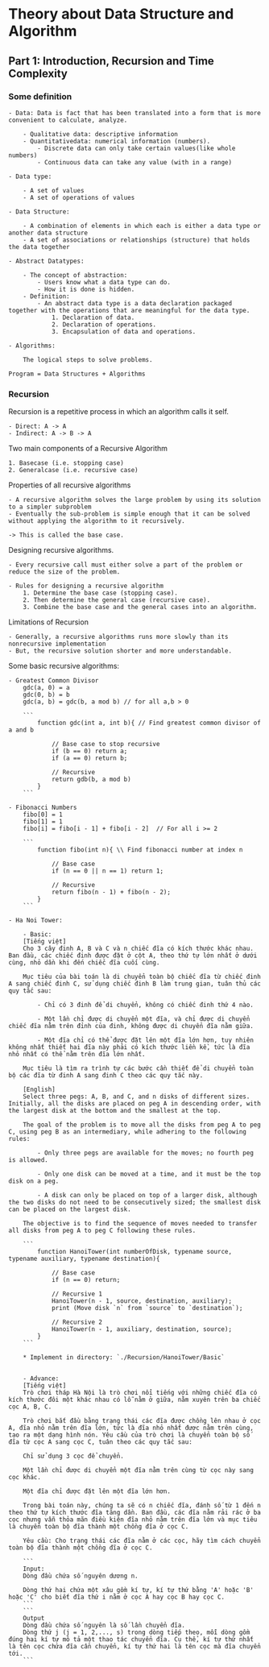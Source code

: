 # Theory about Data Structure and Algorithm

## Part 1: Introduction, Recursion and Time Complexity

### Some definition

    - Data: Data is fact that has been translated into a form that is more convenient to calculate, analyze.

        - Qualitative data: descriptive information
        - Quantitativedata: numerical information (numbers).
            - Discrete data can only take certain values(like whole numbers)
            - Continuous data can take any value (with in a range)

    - Data type: 
        
        - A set of values
        - A set of operations of values

    - Data Structure:

        - A combination of elements in which each is either a data type or another data structure
        - A set of associations or relationships (structure) that holds the data together

    - Abstract Datatypes:

        - The concept of abstraction:
            - Users know what a data type can do.
            - How it is done is hidden.
        - Definition:
            - An abstract data type is a data declaration packaged together with the operations that are meaningful for the data type.
                1. Declaration of data.
                2. Declaration of operations.
                3. Encapsulation of data and operations.

    - Algorithms:

        The logical steps to solve problems.

```
Program = Data Structures + Algorithms
```

### Recursion

Recursion is a repetitive process in which an algorithm calls it self.

    - Direct: A -> A
    - Indirect: A -> B -> A

Two main components of a Recursive Algorithm

    1. Basecase (i.e. stopping case)
    2. Generalcase (i.e. recursive case)

Properties of all recursive algorithms

    - A recursive algorithm solves the large problem by using its solution to a simpler subproblem
    - Eventually the sub-problem is simple enough that it can be solved without applying the algorithm to it recursively. 

    -> This is called the base case.

Designing recursive algorithms.

    - Every recursive call must either solve a part of the problem or reduce the size of the problem.

    - Rules for designing a recursive algorithm
        1. Determine the base case (stopping case).
        2. Then determine the general case (recursive case).
        3. Combine the base case and the general cases into an algorithm.

Limitations of Recursion

    - Generally, a recursive algorithms runs more slowly than its nonrecursive implementation
    - But, the recursive solution shorter and more understandable.

Some basic recursive algorithms:

    - Greatest Common Divisor
        gdc(a, 0) = a
        gdc(0, b) = b
        gdc(a, b) = gdc(b, a mod b) // for all a,b > 0

        ```
            function gdc(int a, int b){ // Find greatest common divisor of a and b

                // Base case to stop recursive
                if (b == 0) return a;
                if (a == 0) return b;

                // Recursive
                return gdb(b, a mod b) 
            }
        ```

    - Fibonacci Numbers
        fibo[0] = 1
        fibo[1] = 1
        fibo[i] = fibo[i - 1] + fibo[i - 2]  // For all i >= 2

        ```
            function fibo(int n){ \\ Find fibonacci number at index n

                // Base case
                if (n == 0 || n == 1) return 1;

                // Recursive
                return fibo(n - 1) + fibo(n - 2);
            }
        ```

    - Ha Noi Tower: 

        - Basic:
        [Tiếng việt]
        Cho 3 cây đinh A, B và C và n chiếc đĩa có kích thước khác nhau. Ban đầu, các chiếc đinh được đặt ở cột A, theo thứ tự lớn nhất ở dưới cùng, nhỏ dần khi đến chiếc đĩa cuối cùng.

        Mục tiêu của bài toán là di chuyển toàn bộ chiếc đĩa từ chiếc đinh A sang chiếc đinh C, sử dụng chiếc đinh B làm trung gian, tuân thủ các quy tắc sau:

            - Chỉ có 3 đinh để di chuyển, không có chiếc đinh thứ 4 nào.

            - Một lần chỉ được di chuyển một đĩa, và chỉ được di chuyển chiếc đĩa nằm trên đỉnh của đinh, không được di chuyển đĩa nằm giữa.
            
            - Một đĩa chỉ có thể được đặt lên một đĩa lớn hơn, tuy nhiên không nhất thiết hai đĩa này phải có kích thước liền kề, tức là đĩa nhỏ nhất có thể nằm trên đĩa lớn nhất.

        Mục tiêu là tìm ra trình tự các bước cần thiết để di chuyển toàn bộ các đĩa từ đinh A sang đinh C theo các quy tắc này.

        [English]
        Select three pegs: A, B, and C, and n disks of different sizes. Initially, all the disks are placed on peg A in descending order, with the largest disk at the bottom and the smallest at the top.

        The goal of the problem is to move all the disks from peg A to peg C, using peg B as an intermediary, while adhering to the following rules:

            - Only three pegs are available for the moves; no fourth peg is allowed.

            - Only one disk can be moved at a time, and it must be the top disk on a peg.

            - A disk can only be placed on top of a larger disk, although the two disks do not need to be consecutively sized; the smallest disk can be placed on the largest disk.

        The objective is to find the sequence of moves needed to transfer all disks from peg A to peg C following these rules.

        ```
            function HanoiTower(int numberOfDisk, typename source, typename auxiliary, typename destination){

                // Base case
                if (n == 0) return;

                // Recursive 1 
                HanoiTower(n - 1, source, destination, auxiliary);
                print (Move disk `n` from `source` to `destination`);

                // Recursive 2
                HanoiTower(n - 1, auxiliary, destination, source);
            }
        ```

        * Implement in directory: `./Recursion/HanoiTower/Basic`


        - Advance:
        [Tiếng việt]
        Trò chơi tháp Hà Nội là trò chơi nổi tiếng với những chiếc đĩa có kích thước đôi một khác nhau có lỗ nằm ở giữa, nằm xuyên trên ba chiếc cọc A, B, C.

        Trò chơi bắt đầu bằng trạng thái các đĩa được chồng lên nhau ở cọc A, đĩa nhỏ nằm trên đĩa lớn, tức là đĩa nhỏ nhất được nằm trên cùng, tạo ra một dạng hình nón. Yêu cầu của trò chơi là chuyển toàn bộ số đĩa từ cọc A sang cọc C, tuân theo các quy tắc sau:

        Chỉ sử dụng 3 cọc để chuyển.

        Một lần chỉ được di chuyển một đĩa nằm trên cùng từ cọc này sang cọc khác.

        Một đĩa chỉ được đặt lên một đĩa lớn hơn.

        Trong bài toán này, chúng ta sẽ có n chiếc đĩa, đánh số từ 1 đến n theo thứ tự kích thước đĩa tăng dần. Ban đầu, các đĩa nằm rải rác ở ba cọc nhưng vẫn thỏa mãn điều kiện đĩa nhỏ nằm trên đĩa lớn và mục tiêu là chuyển toàn bộ đĩa thành một chồng đĩa ở cọc C.

        Yêu cầu: Cho trạng thái các đĩa nằm ở các cọc, hãy tìm cách chuyển toàn bộ đĩa thành một chồng đĩa ở cọc C.

        ```
        Input:
        Dòng đầu chứa số nguyên dương n.

        Dòng thứ hai chứa một xâu gồm kí tự, kí tự thứ bằng 'A' hoặc 'B' hoặc 'C' cho biết đĩa thứ i nằm ở cọc A hay cọc B hay cọc C.
        ```
        ```
        Output
        Dòng đầu chứa số nguyên là số lần chuyển đĩa.
        Dòng thứ j (j = 1, 2,..., s) trong dòng tiếp theo, mỗi dòng gồm đúng hai kí tự mô tả một thao tác chuyển đĩa. Cụ thể, kí tự thứ nhất là tên cọc chứa đĩa cần chuyển, kí tự thứ hai là tên cọc mà đĩa chuyển tới.
        ```


